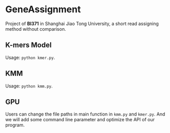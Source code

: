 # GeneAssignment
Project of **BI371** in Shanghai Jiao Tong University, a short read assigning method without comparison.

## K-mers Model
Usage: `python kmer.py`.

## KMM
Usage: `python kmm.py`.

## GPU



Users can change the file paths in main function in `kmm.py` and `kmer.py`. And we will add some command line parameter and optimize the API of our program. 
